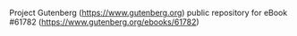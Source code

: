Project Gutenberg (https://www.gutenberg.org) public repository for eBook #61782 (https://www.gutenberg.org/ebooks/61782)
